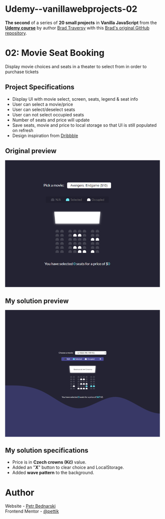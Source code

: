 # Udemy--vanillawebprojects-02

**The second** of a series of **20 small projects** in **Vanilla JavaScript** from the [**Udemy course**](https://www.udemy.com/course/web-projects-with-vanilla-javascript/) by author [Brad Traversy](https://www.traversymedia.com/) with this [Brad's original GitHub repository](https://github.com/bradtraversy/vanillawebprojects).

# 02: Movie Seat Booking

Display movie choices and seats in a theater to select from in order to purchase tickets

## Project Specifications

- Display UI with movie select, screen, seats, legend & seat info
- User can select a movie/price
- User can select/deselect seats
- User can not select occupied seats
- Number of seats and price will update
- Save seats, movie and price to local storage so that UI is still populated on refresh
- Design inspiration from [Dribbble](https://dribbble.com/shots/3628370-Movie-Seat-Booking)

## Original preview

<div style="text-align:center;">
    <img src="02_preview.png" alt="Original solution preview">
</div>

## My solution preview

<div style="text-align:center;">
    <img src="my-solution-preview.png" alt="My solution preview">
</div>

## My solution specifications

- Price is in **Czech crowns (Kč)** value.
- Added an "**X**" button to clear choice and LocalStorage.
- Added **wave pattern** to the background.

# Author

Website - [Petr Bednarski](https://github.com/pettik) <br>
Frontend Mentor - [@pettik](https://www.frontendmentor.io/profile/pettik)

